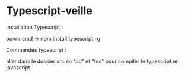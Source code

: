 # Typescript-veille

installation Typescript :

ouvrir cmd -> npm install typescript -g

Commandes typescript : 

aller dans le dossier src en "cd" et "tsc" pour compiler le typescript en javascript
